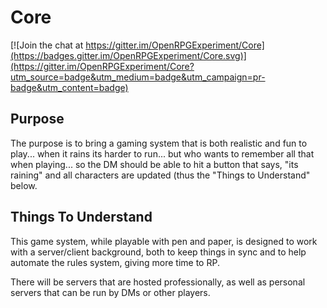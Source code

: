 # Core

[![Join the chat at https://gitter.im/OpenRPGExperiment/Core](https://badges.gitter.im/OpenRPGExperiment/Core.svg)](https://gitter.im/OpenRPGExperiment/Core?utm_source=badge&utm_medium=badge&utm_campaign=pr-badge&utm_content=badge)

## Purpose
The purpose is to bring a gaming system that is both realistic and fun to play... when it rains its harder to run... but who wants to remember all that when playing... so the DM should be able to hit a button that says, "its raining" and all characters are updated (thus the "Things to Understand" below.

## Things To Understand
This game system, while playable with pen and paper, is designed to work with a server/client background, both to keep things in sync and to help automate the rules system, giving more time to RP.

There will be servers that are hosted professionally, as well as personal servers that can be run by DMs or other players.
